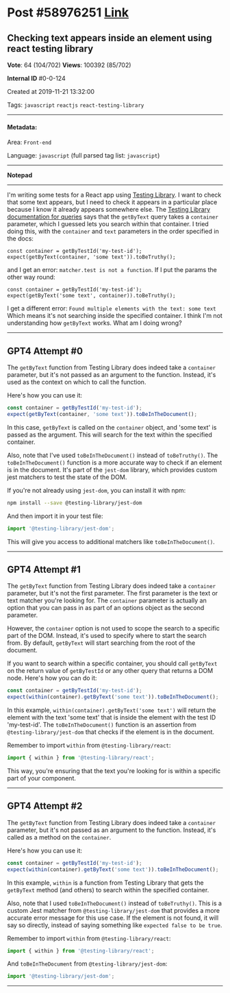 
# Post \#58976251 [Link](https://stackoverflow.com/questions/58976251/)

## Checking text appears inside an element using react testing library

**Vote**: 64 (104/702) **Views**: 100392 (85/702) 

**Internal ID** \#0-0-124

Created at 2019-11-21 13:32:00

Tags: `javascript` `reactjs` `react-testing-library`

----------

#### Metadata:

Area: `Front-end`

Language: `javascript` (full parsed tag list: `javascript`)

----------

**Notepad**


----------

I'm writing some tests for a React app using [Testing Library](https://testing-library.com/). I want to check that some text appears, but I need to check it appears in a particular place because I know it already appears somewhere else.
The [Testing Library documentation for queries](https://testing-library.com/docs/dom-testing-library/api-queries#bytext) says that the `getByText` query takes a `container` parameter, which I guessed lets you search within that container. I tried doing this, with the `container` and `text` parameters in the order specified in the docs:
```
const container = getByTestId('my-test-id');
expect(getByText(container, 'some text')).toBeTruthy();
```

and I get an error: `matcher.test is not a function`.
If I put the params the other way round:
```
const container = getByTestId('my-test-id');
expect(getByText('some text', container)).toBeTruthy();
```

I get a different error: `Found multiple elements with the text: some text`
Which means it's not searching inside the specified container.
I think I'm not understanding how `getByText` works. What am I doing wrong?


----------
        
## GPT4 Attempt \#0

The `getByText` function from Testing Library does indeed take a `container` parameter, but it's not passed as an argument to the function. Instead, it's used as the context on which to call the function. 

Here's how you can use it:

```jsx
const container = getByTestId('my-test-id');
expect(getByText(container, 'some text')).toBeInTheDocument();
```

In this case, `getByText` is called on the `container` object, and 'some text' is passed as the argument. This will search for the text within the specified container.

Also, note that I've used `toBeInTheDocument()` instead of `toBeTruthy()`. The `toBeInTheDocument()` function is a more accurate way to check if an element is in the document. It's part of the `jest-dom` library, which provides custom jest matchers to test the state of the DOM.

If you're not already using `jest-dom`, you can install it with npm:

```bash
npm install --save @testing-library/jest-dom
```

And then import it in your test file:

```jsx
import '@testing-library/jest-dom';
```

This will give you access to additional matchers like `toBeInTheDocument()`.

--------

## GPT4 Attempt \#1

The `getByText` function from Testing Library does indeed take a `container` parameter, but it's not the first parameter. The first parameter is the text or text matcher you're looking for. The `container` parameter is actually an option that you can pass in as part of an options object as the second parameter.

However, the `container` option is not used to scope the search to a specific part of the DOM. Instead, it's used to specify where to start the search from. By default, `getByText` will start searching from the root of the document.

If you want to search within a specific container, you should call `getByText` on the return value of `getByTestId` or any other query that returns a DOM node. Here's how you can do it:

```javascript
const container = getByTestId('my-test-id');
expect(within(container).getByText('some text')).toBeInTheDocument();
```

In this example, `within(container).getByText('some text')` will return the element with the text 'some text' that is inside the element with the test ID 'my-test-id'. The `toBeInTheDocument()` function is an assertion from `@testing-library/jest-dom` that checks if the element is in the document.

Remember to import `within` from `@testing-library/react`:

```javascript
import { within } from '@testing-library/react';
```

This way, you're ensuring that the text you're looking for is within a specific part of your component.

--------

## GPT4 Attempt \#2

The `getByText` function from Testing Library does indeed take a `container` parameter, but it's not passed as an argument to the function. Instead, it's called as a method on the `container`.

Here's how you can use it:

```javascript
const container = getByTestId('my-test-id');
expect(within(container).getByText('some text')).toBeInTheDocument();
```

In this example, `within` is a function from Testing Library that gets the `getByText` method (and others) to search within the specified container. 

Also, note that I used `toBeInTheDocument()` instead of `toBeTruthy()`. This is a custom Jest matcher from `@testing-library/jest-dom` that provides a more accurate error message for this use case. If the element is not found, it will say so directly, instead of saying something like `expected false to be true`.

Remember to import `within` from `@testing-library/react`:

```javascript
import { within } from '@testing-library/react';
```

And `toBeInTheDocument` from `@testing-library/jest-dom`:

```javascript
import '@testing-library/jest-dom';
```

--------
